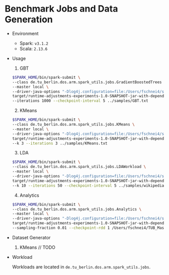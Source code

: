 # Benchmark Jobs and Data Generation

* Environment
  
  - Spark: `v3.1.2`
  - Scala: `2.13.6`


* Usage
    1. GBT
    ```bash
    $SPARK_HOME/bin/spark-submit \
    --class de.tu_berlin.dos.arm.spark_utils.jobs.GradientBoostedTrees \
    --master local \
    --driver-java-options "-Dlog4j.configuration=file:/Users/fschnei4/spark-3.1.2-bin-hadoop3.2/conf/log4j.properties" \
    target/runtime-adjustments-experiments-1.0-SNAPSHOT-jar-with-dependencies.jar \
    --iterations 1000 --checkpoint-interval 5 ../samples/GBT.txt
    ```
    2. KMeans
    ```bash
    $SPARK_HOME/bin/spark-submit \
    --class de.tu_berlin.dos.arm.spark_utils.jobs.KMeans \
    --master local \
    --driver-java-options "-Dlog4j.configuration=file:/Users/fschnei4/spark-3.1.2-bin-hadoop3.2/conf/log4j.properties" \
    target/runtime-adjustments-experiments-1.0-SNAPSHOT-jar-with-dependencies.jar \
    --k 3 --iterations 3 ../samples/KMeans.txt
    ```
    3. LDA
    ```bash
    $SPARK_HOME/bin/spark-submit \
    --class de.tu_berlin.dos.arm.spark_utils.jobs.LDAWorkload \
    --master local \
    --driver-java-options "-Dlog4j.configuration=file:/Users/fschnei4/spark-3.1.2-bin-hadoop3.2/conf/log4j.properties" \
    target/runtime-adjustments-experiments-1.0-SNAPSHOT-jar-with-dependencies.jar \
    --k 10 --iterations 50 --checkpoint-interval 5 ../samples/wikipedia-corpus.txt ../samples/stopwords.txt
    ```
    4. Analytics
    ```bash
    $SPARK_HOME/bin/spark-submit \
    --class de.tu_berlin.dos.arm.spark_utils.jobs.Analytics \
    --master local \
    --driver-java-options "-Dlog4j.configuration=file:/Users/fschnei4/spark-3.1.2-bin-hadoop3.2/conf/log4j.properties" \
    target/runtime-adjustments-experiments-1.0-SNAPSHOT-jar-with-dependencies.jar \
    --sampling-fraction 0.01 --checkpoint-rdd 1 /Users/fschnei4/TUB_Master_ISM/SoSe21/MA/code/BigDataBench_V5.0_BigData_ComponentBenchmark/BigDataGeneratorSuite/Table_datagen/e-com/output/OS_ORDER_ITEM.txt /Users/fschnei4/TUB_Master_ISM/SoSe21/MA/code/BigDataBench_V5.0_BigData_ComponentBenchmark/BigDataGeneratorSuite/Table_datagen/e-com/output/OS_ORDER.txt
    ```

  
* Dataset Generator
  
  1. KMeans // TODO

* Workload
  
  Workloads are located in `de.tu_berlin.dos.arm.spark_utils.jobs`.